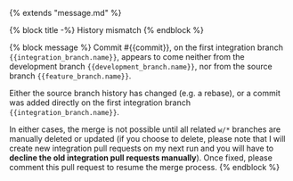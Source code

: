{% extends "message.md" %}

{% block title -%}
History mismatch
{% endblock %}

{% block message %}
Commit #{{commit}}, on the first integration branch
`{{integration_branch.name}}`, appears to come neither from
the development branch `{{development_branch.name}}`, nor from the
source branch `{{feature_branch.name}}`.

Either the source branch history has changed (e.g. a rebase),
or a commit was added directly on the first integration branch
`{{integration_branch.name}}`.

In either cases, the merge is not possible until all related `w/*` branches are
manually deleted or updated (if you choose to delete, please note that I will
create new integration pull requests on my next run and you will have to
**decline the old integration pull requests manually**). Once fixed, please
comment this pull request to resume the merge process.  {% endblock %}
